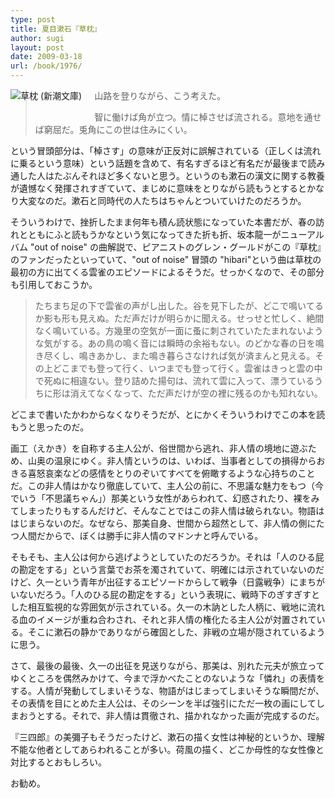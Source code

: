 ```yaml
---
type: post
title: 夏目漱石『草枕』
author: sugi
layout: post
date: 2009-03-18
url: /book/1976/
---
```

<a href="http://www.amazon.co.jp/exec/obidos/ASIN/4101010099/chezsugi-22/ref=nosim/" onclick="_gaq.push(['_trackEvent', 'outbound-article', 'http://www.amazon.co.jp/exec/obidos/ASIN/4101010099/chezsugi-22/ref=nosim/', '']);" name="amazletlink" target="_blank"><img src="http://i0.wp.com/ecx.images-amazon.com/images/I/51Y2Y2RRX5L._SL160_.jpg?w=660" alt="草枕 (新潮文庫)" class="alignleft" style="float: left; margin: 0 20px 20px 0;" data-recalc-dims="1" /></a>

> 山路を登りながら、こう考えた。
> 
> 智に働けば角が立つ。情に棹させば流される。意地を通せば窮屈だ。兎角にこの世は住みにくい。

という冒頭部分は、「棹さす」の意味が正反対に誤解されている（正しくは流れに乗るという意味）という話題を含めて、有名すぎるほど有名だが最後まで読み通した人はたぶんそれほど多くないと思う。というのも漱石の漢文に関する教養が遺憾なく発揮されすぎていて、まじめに意味をとりながら読もうとするとかなり大変なのだ。漱石と同時代の人たちはちゃんとついていけたのだろうか。

そういうわけで、挫折したまま何年も積ん読状態になっていた本書だが、春の訪れとともにふと読もうかなという気になってきた折も折、坂本龍一がニューアルバム "out of noise" の曲解説で、ピアニストのグレン・グールドがこの『草枕』のファンだったといっていて、"out of noise" 冒頭の "hibari"という曲は草枕の最初の方に出てくる雲雀のエピソードによるそうだ。せっかくなので、その部分も引用しておこうか。

> たちまち足の下で雲雀の声がし出した。谷を見下したが、どこで鳴いてるか影も形も見えぬ。ただ声だけが明らかに聞える。せっせと忙しく、絶間なく鳴いている。方幾里の空気が一面に蚤に刺されていたたまれないような気がする。あの鳥の鳴く音には瞬時の余裕もない。のどかな春の日を鳴き尽くし、鳴きあかし、また鳴き暮らさなければ気が済まんと見える。その上どこまでも登って行く、いつまでも登って行く。雲雀はきっと雲の中で死ぬに相違ない。登り詰めた揚句は、流れて雲に入って、漂うているうちに形は消えてなくなって、ただ声だけが空の裡に残るのかも知れない。

どこまで書いたかわからなくなりそうだが、とにかくそういうわけでこの本を読もうと思ったのだ。

画工（えかき）を自称する主人公が、俗世間から逃れ、非人情の境地に遊ぶため、山奥の温泉にゆく。非人情というのは、いわば、当事者としての損得からおきる喜怒哀楽などの感情をとりのぞいてすべてを俯瞰するような心持ちのことだ。この非人情はかなり徹底していて、主人公の前に、不思議な魅力をもつ（今でいう「不思議ちゃん」）那美という女性があらわれて、幻惑されたり、裸をみてしまったりもするんだけど、そんなことではこの非人情は破られない。物語ははじまらないのだ。なぜなら、那美自身、世間から超然として、非人情の側にたつ人間だからで、ぼくは勝手に非人情のマドンナと呼んでいる。

そもそも、主人公は何から逃げようとしていたのだろうか。それは「人のひる屁の勘定をする」という言葉でお茶を濁されていて、明確には示されていないのだけど、久一という青年が出征するエピソードからして戦争（日露戦争）にまちがいないだろう。「人のひる屁の勘定をする」という表現に、戦時下のぎすぎすとした相互監視的な雰囲気が示されている。久一の木訥とした人柄に、戦地に流れる血のイメージが重ね合わされ、それと非人情の権化たる主人公が対置されている。そこに漱石の静かでありながら確固とした、非戦の立場が隠されているように思う。

さて、最後の最後、久一の出征を見送りながら、那美は、別れた元夫が旅立ってゆくところを偶然みかけて、今まで浮かべたことのないような「憐れ」の表情をする。人情が発動してしまいそうな、物語がはじまってしまいそうな瞬間だが、その表情を目にとめた主人公は、そのシーンを半ば強引にただ一枚の画にしてしまおうとする。それで、非人情は貫徹され、描かれなかった画が完成するのだ。

『三四郎』の美彌子もそうだったけど、漱石の描く女性は神秘的というか、理解不能な他者としてあらわれることが多い。荷風の描く、どこか母性的な女性像と対比するとおもしろい。

お勧め。

